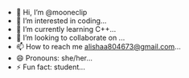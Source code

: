 - 👋 Hi, I’m @mooneclip
- 👀 I’m interested in coding...
- 🌱 I’m currently learning C++...
- 💞️ I’m looking to collaborate on ...
- 📫 How to reach me alishaa804673@gmail.com...
- 😄 Pronouns: she/her...
- ⚡ Fun fact: student...

<!---
mooneclip/mooneclip is a ✨ special ✨ repository because its `README.md` (this file) appears on your GitHub profile.
You can click the Preview link to take a look at your changes.
--->

